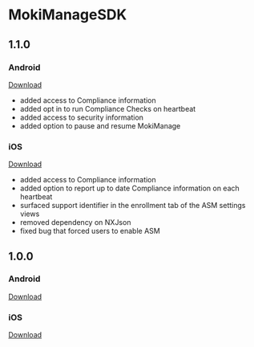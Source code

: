 # MokiManageSDK

## 1.1.0

### Android
[Download](https://github.com/MokiMobility/MokiManageSDK/tree/android/com/moki/manage/MokiManageSDK/1.1.0)
 * added access to Compliance information
 * added opt in to run Compliance Checks on heartbeat
 * added access to security information
 * added option to pause and resume MokiManage

### iOS
[Download](https://github.com/MokiMobility/MokiManageSDK/tree/1.1.0)
 * added access to Compliance information
 * added option to report up to date Compliance information on each heartbeat
 * surfaced support identifier in the enrollment tab of the ASM settings views
 * removed dependency on NXJson
 * fixed bug that forced users to enable ASM

## 1.0.0

### Android
[Download](https://github.com/MokiMobility/MokiManageSDK/tree/android/com/moki/manage/MokiManageSDK/1.0.0)

### iOS
[Download](https://github.com/MokiMobility/MokiManageSDK/tree/1.0.0)
